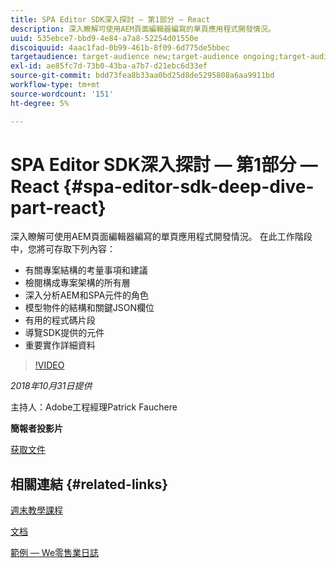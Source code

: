 ```yaml
---
title: SPA Editor SDK深入探討 — 第1部分 — React
description: 深入瞭解可使用AEM頁面編輯器編寫的單頁應用程式開發情況。
uuid: 535ebce7-bbd9-4e84-a7a8-52254d01550e
discoiquuid: 4aac1fad-0b99-461b-8f09-6d775de5bbec
targetaudience: target-audience new;target-audience ongoing;target-audience upgrader
exl-id: ae85fc7d-73b0-43ba-a7b7-d21ebc6d33ef
source-git-commit: bdd73fea8b33aa0bd25d8de5295808a6aa9911bd
workflow-type: tm+mt
source-wordcount: '151'
ht-degree: 5%

---
```


# SPA Editor SDK深入探討 — 第1部分 — React {#spa-editor-sdk-deep-dive-part-react}

深入瞭解可使用AEM頁面編輯器編寫的單頁應用程式開發情況。 在此工作階段中，您將可存取下列內容：

* 有關專案結構的考量事項和建議
* 檢閱構成專案架構的所有層
* 深入分析AEM和SPA元件的角色
* 模型物件的結構和關鍵JSON欄位
* 有用的程式碼片段
* 導覽SDK提供的元件
* 重要實作詳細資料

>[!VIDEO](https://video.tv.adobe.com/v/25194/?quality=9)

*2018年10月31日提供*

主持人：Adobe工程經理Patrick Fauchere

**簡報者投影片**

[获取文件](assets/aem-gems-spa-editordeepdive-react-10312018.pdf)

## 相關連結 {#related-links}

[週末教學課程](https://experienceleague.adobe.com/docs/experience-manager-learn/getting-started-wknd-tutorial-develop/overview.html?lang=zh-Hans)

[文档](https://helpx.adobe.com/experience-manager/6-4/sites/developing/using/spa-overview.html)

[範例 — We零售業日誌](https://github.com/adobe/aem-sample-we-retail-journal)

<!--
[Get back to the Overview](https://helpx.adobe.com/experience-manager/kt/eseminars/gems/aem-index.html)
-->
